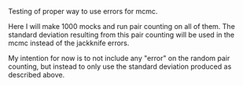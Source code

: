 Testing of proper way to use errors for mcmc.

Here I will make 1000 mocks and run pair counting on all of them.
The standard deviation resulting from this pair counting will be
used in the mcmc instead of the jackknife errors.

My intention for now is to not include any "error" on the random
pair counting, but instead to only use the standard deviation
produced as described above.
